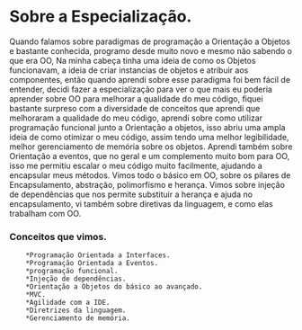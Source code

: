 <h1> Sobre a Especialização. </h1>

Quando falamos sobre paradigmas de programação a Orientação a Objetos e bastante conhecida, programo desde muito novo e mesmo não sabendo o que era OO, Na minha cabeça tinha uma ideia de como os Objetos funcionavam, a ideia de criar instancias de objetos e 
atribuir aos componentes, então quando aprendi sobre esse paradigma foi bem fácil de entender, decidi fazer a especialização para ver 
o que mais eu poderia aprender sobre OO para melhorar a qualidade do meu código, fiquei bastante surpreso com a diversidade de conceitos que aprendi que melhoraram a qualidade do meu código, aprendi sobre como utilizar programação funcional junto a Orientação a objetos, isso abriu uma ampla ideia de como otimizar o meu código, assim tendo uma melhor legibilidade, melhor gerenciamento de memória sobre os objetos. Aprendi também sobre Orientação a eventos, que no geral e um complemento muito bom para OO, isso me permitiu escalar o meu código muito facilmente, ajudando a encapsular meus métodos. Vimos todo o básico em OO, sobre os pilares de Encapsulamento, abstração, polimorfismo e herança. Vimos sobre injeção de dependências que nos permite substituir a herança e ajuda no encapsulamento, vi também sobre diretivas da linguagem, e como elas trabalham com OO.

<h3> Conceitos que vimos. </h3>

        *Programação Orientada a Interfaces.
        *Programação Orientada a Eventos.
        *programação funcional.
        *Injeção de dependências.
        *Orientação a Objetos do básico ao avançado.
        *MVC.
        *Agilidade com a IDE.
        *Diretrizes da linguagem.
        *Gerenciamento de memória.
